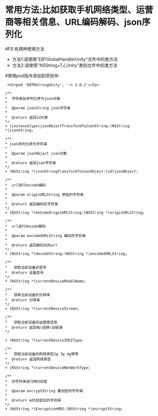 # 常用方法:比如获取手机网络类型、运营商等相关信息、URL编码解码、json序列化

#PS:有两种使用方法
<ul type="disc">
<li>方法1:请使用"EBTGlobalHandlerUnity"文件中的类方法</li>
<li>方法2:请使用"NSString+TJ_Unity"类别文件中的类方法</li>
</ul>  

#使用pod指令添加到项目中:
```
 <h2>pod 'EBTNStringUnity', '~> 1.0.2'</h2>
```
 ```
 /**
 *  字符串反序列化转为json对象
 *
 *  @param jsonString json字符串
 *
 *  @return 返回id对象
 */
+ (instancetype)jsonObjectTransformToJsonString:(NSString *)jsonString;

/**
 * json序列化转为字符串
 *
 *  @param jsonObject json对象
 *
 *  @return 返回json字符串
 */
+ (NSString *)jsonStringTransformToJsonObject:(id)jsonObject;

/**
 *  url进行encode编码
 *
 *  @param originURLString 原始的字符串
 *
 *  @return 返回编码后字符串
 */
+ (NSString *)enCodeOriginURLString:(NSString *)originURLString;

/**
 *  url进行decode解码
 *
 *  @param encodedURLString 编码的字符串
 *
 *  @return 返回解码后的url
 */
+ (NSString *)decodeString:(NSString *)encodedURLString;

/**
 *   获取当前设备的型号
 *  @return 设备型号
 */
+ (NSString *)currentDeviceModelName;

/**
 *   获取当前设备的分辨率
 *  @return 分辨率
 */
+ (NSString *)currentDeviceScreen;

/**
 *   获取当前设备的运营商信息
 *  @return 返回电\信移\动联通
 */

+ (NSString *)currentDeviceIMSIType;

/**
 *   获取当前设备的网络类型2g 3g 4g等等
 *  @return 返回网络类型
 */
+ (NSString *)currentDeviceNetWorkType;

/**
 *  对字符串进行MD5加密
 *
 *  @param encryptString 要加密的字符串
 *
 *  @return md5加密后的字符串
 */
+ (NSString *)EncryptionMD5:(NSString *)encryptString;
```
